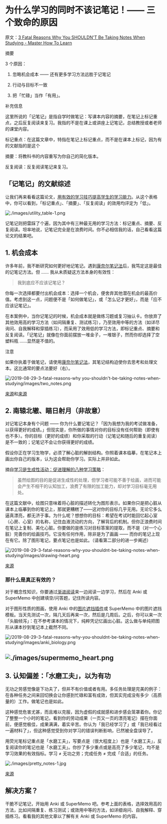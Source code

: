 # 为什么学习的同时不该记笔记！—— 三个致命的原因

原文：[3 Fatal Reasons Why You SHOULDN'T Be Taking Notes When Studying - Master How To Learn](https://www.masterhowtolearn.com/2019-08-29-3-fatal-reasons-why-you-shouldnt-be-taking-notes-when-studying/#supermemo_heartimagessupermemo_heartpng)

摘要

3 个原因：

1. 忽略机会成本 —— 还有更多学习方法远胜于记笔记

2. 行动与目标不一致

3. 把「忙碌」当作「有用」。

补充信息

这里所说的「记笔记」是指自学时做笔记：写课本内容的摘要，在笔记上标记重点，之后反复阅读来复习。我指的不是在课上或讲座上记笔记，总结教授或者老师的课堂内容。

标记重点：在这篇文章中，特指在笔记上标记重点，而不是在课本上标记，因为有的文献指的是这个

摘要：将教科书的内容重写为你自己的简化版本。

反复阅读：反复阅读笔记来复习。

## 「记笔记」的文献综述

让我们再来看看这篇论文，[用有效的学习技巧提高学生的学习能力](https://journals.sagepub.com/doi/10.1177/1529100612453266)。从这个表格中，你可以看到，「标记重点」、「摘要」、「反复阅读」的效用均评定为「低」。

![./images/utility_table-1.png](https://www.masterhowtolearn.com/2019-08-29-3-fatal-reasons-why-you-shouldnt-be-taking-notes-when-studying/images/utility_table-1.png)

记笔记则把雷踩了个遍，因为其中有三种最无用的学习方法：标记重点、摘要、反复阅读。坦率地说，记笔记完全是在浪费时间。你不必相信我的话，自己看看这篇论文的结果吧。

## 1. 机会成本

许多年前，我不断研究如何更好地记笔记。遇到[康奈尔笔记法](https://pdf.wondershare.com/mobile-app/cornell-note-taking-system.html)后，我笃定这是最佳的记笔记方法。但 …… 我从未质疑这方法本身的有效性：

> 我到底应不应该记笔记？

你每一次选择都要付出机会成本：选择一个机会，便舍弃其他潜在机会的最高价值。考虑到这一点，问题便不是「如何做笔记」，或「怎么记才更好」，而是「应不应该记笔记」。

在本案例中，当你记笔记的时候，机会成本就是做练习题或复习抽认卡。你放弃了其他效用高的学习方法（如间隔重复、测试练习），乃至效用中等的方法（如详尽询问、自我解释和穿插练习），而采用了效用低的学习方法，即标记重点、摘要和反复阅读。「记笔记」就像在你面前摆放一堆金子，一堆银子，然而你却选择了空塑料瓶 ......显然是不值的。

注意

如果你执着于做笔记，请使用[康奈尔笔记法](https://pdf.wondershare.com/mobile-app/cornell-note-taking-system.html)，其笔记结构迫使你去思考和处理文本。这比通常的要点法要好（右）。

![/2019-08-29-3-fatal-reasons-why you-shouldn't-be-taking-notes-when-studying/images/two_notes.png](https://www.masterhowtolearn.com/2019-08-29-3-fatal-reasons-why-you-shouldnt-be-taking-notes-when-studying/images/two_notes.png)

[来源](https://pdf.wondershare.com/mobile-app/cornell-note-taking-system.html)和[来源](https://www.pinterest.com/pin/783626403884345442/)

## 2. 南辕北辙、瞄日射月（非故意）

对记笔记本身有个问题 —— 你为什么要记笔记？「因为我想为我的考试做准备，以获得更好的成绩。」但现实是，你所做的事情对你的目标没有任何帮助（即使有也不多）。你的目标（更好的成绩）和你采取的行动（记笔记和随后的重复阅读）是不一致的；记笔记不会让你获得更好的成绩。

假设你正在学习生物学，必须了解心脏的解剖结构。你照着课本临摹，在笔记本上画出你自己的版本，认为这会帮助你学习。实际上并非如此。

摘自[学习是生成性活动：促进理解的八种学习策略](https://www.amazon.com/Learning-Generative-Activity-Strategies-Understanding/dp/1107069912)：

> 虽然绘图的目的是促进生成性的处理，但学习者可能不善于绘画，进而可能会产生不相干的认知加工，浪费了有限的加工能力，却对学习目标毫无用处。

在这篇文献中，绘图只意味着将心脏的描述转化为图形表示。如果你只是把心脏从课本上临摹到你的笔记上，那就更糟糕了——这对你的目标几乎无用。无论它多么逼真漂亮，都无济于事。为什么呢？想想你的目标：希望在考试时能回忆起心室（心房、心室）的名称，记住血液流动的方向，了解背后的机制。但你正浪费时间在笔记上复制、美化心脏。你要做的是练习对目标答案的提取，而不是（对一个心脏）完善你的绘画技巧。它没有任何作用，除非是为了画画 —— 而你的笔记上现在有它。除了图形笔记，要点笔记也是如此。（请看第二部分的进一步阐述）

![/2019-08-29-3-fatal-reasons-why-you-shouldnt-be-taking-notes-when-studying/images/drawing-heart.png](https://www.masterhowtolearn.com/2019-08-29-3-fatal-reasons-why-you-shouldnt-be-taking-notes-when-studying/images/drawing-heart.png)

[来源](https://www.reddit.com/r/SketchDaily/comments/44q4sj/february_8th_the_human_heart/)

### 那什么是真正有效的？

对于概念性知识，你要通过[渐进阅读](https://www.masterhowtolearn.com/2019-08-06-supermemos-incremental-reading-explained)来一边阅读一边学习，然后在 Anki 或 SuperMemo 中创建填空/问答题，记住所读内容。

对于图形性质的图画，使用 Anki 中的[图片遮挡插件](https://ankiweb.net/shared/info/1374772155)或 SuperMemo 中的图片遮挡模板。当天先测试一次，隔几天后再来一次，然后是几周后。之后，你可以来一次「头脑倾泻」：在不参考课本的情况下，纯粹凭记忆画出心脏。这么做与单纯把图形从课本抄到笔记本上截然不同。

![/2019-08-29-3-fatal-reasons-why-you-shouldnt-be-taking-notes-when-studying/images/anki_biology.png](https://www.masterhowtolearn.com/2019-08-29-3-fatal-reasons-why-you-shouldnt-be-taking-notes-when-studying/images/anki_biology.png)

## ![./images/supermemo_heart.png](https://www.masterhowtolearn.com/2019-08-29-3-fatal-reasons-why-you-shouldnt-be-taking-notes-when-studying/images/supermemo_heart.png)

## 3. 认知偏差：「水磨工夫」，以为有功

无功之劳感觉像是下功夫了，但并不有价值或者有用。多任务处理是完美的例子：在各种任务之间来回切换会让你感到忙碌和富有成效，但其实完成没有多少（高质量的）工作。做笔记也是如此。

这种感觉危害尤甚，而且难以克服，因为虚假的成就感和进步感会笼罩着你。你记了整整一个小时的笔记，看到你的劳动成果（一页又一页的漂亮笔记）摆在你面前，便感觉极佳，成果满满，着实辛苦。你认为「我已经学习了」或「我已经看过一遍材料了」，但这种感觉受到你对学习的错误判断影响，已然被全盘误导了。

用荧光笔标记重点是「水磨工夫」，写要点是（很大程度上）也是「水磨工夫」，反复阅读你的笔记也是「水磨工夫」。你抄了多少重点或是高亮了多少笔记，均不是学习效果的有效指标。学习 ≠ 无功之劳；完成任务 ≠ 完成「合适」的任务。

![./images/pretty_notes-1.jpg](https://www.masterhowtolearn.com/2019-08-29-3-fatal-reasons-why-you-shouldnt-be-taking-notes-when-studying/images/pretty_notes-1.jpg)

[来源](https://aminoapps.com/c/studying-amino/page/blog/my-notes/QdZe_aPhXuebdL8w4pkpKJJWKpLMRl3z2YS1)

## 解决方案？

干脆不记笔记，开始用 Anki 或 SuperMemo 吧。参考上面的表格，选择效用高的方法，比如间隔重复、练习测试；或效用中等的方法，如详细询问、自我解释、穿插练习。看看我的其他文章以了解有关 Anki 或 SuperMemo 的内容。